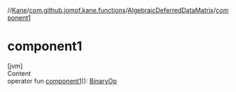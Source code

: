 //[Kane](../../index.md)/[com.github.jomof.kane.functions](../index.md)/[AlgebraicDeferredDataMatrix](index.md)/[component1](component1.md)



# component1  
[jvm]  
Content  
operator fun [component1](component1.md)(): [BinaryOp](../../com.github.jomof.kane.impl/-binary-op/index.md)  



